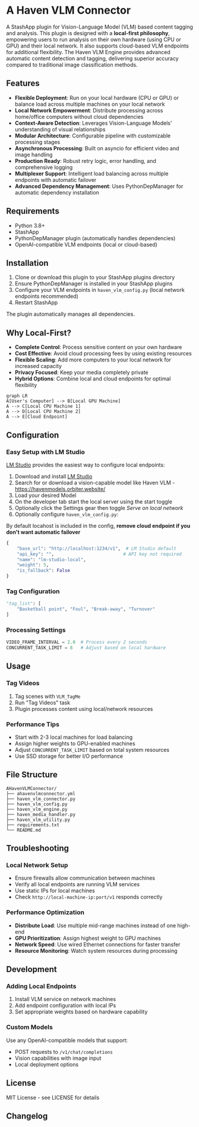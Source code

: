 # A Haven VLM Connector

A StashApp plugin for Vision-Language Model (VLM) based content tagging and analysis. This plugin is designed with a **local-first philosophy**, empowering users to run analysis on their own hardware (using CPU or GPU) and their local network. It also supports cloud-based VLM endpoints for additional flexibility. The Haven VLM Engine provides advanced automatic content detection and tagging, delivering superior accuracy compared to traditional image classification methods.

## Features

- **Flexible Deployment**: Run on your local hardware (CPU or GPU) or balance load across multiple machines on your local network
- **Local Network Empowerment**: Distribute processing across home/office computers without cloud dependencies
- **Context-Aware Detection**: Leverages Vision-Language Models' understanding of visual relationships
- **Modular Architecture**: Configurable pipeline with customizable processing stages
- **Asynchronous Processing**: Built on asyncio for efficient video and image handling
- **Production Ready**: Robust retry logic, error handling, and comprehensive logging
- **Multiplexer Support**: Intelligent load balancing across multiple endpoints with automatic failover
- **Advanced Dependency Management**: Uses PythonDepManager for automatic dependency installation

## Requirements

- Python 3.8+
- StashApp
- PythonDepManager plugin (automatically handles dependencies)
- OpenAI-compatible VLM endpoints (local or cloud-based)

## Installation

1. Clone or download this plugin to your StashApp plugins directory
2. Ensure PythonDepManager is installed in your StashApp plugins
3. Configure your VLM endpoints in `haven_vlm_config.py` (local network endpoints recommended)
4. Restart StashApp

The plugin automatically manages all dependencies.

## Why Local-First?

- **Complete Control**: Process sensitive content on your own hardware
- **Cost Effective**: Avoid cloud processing fees by using existing resources
- **Flexible Scaling**: Add more computers to your local network for increased capacity
- **Privacy Focused**: Keep your media completely private
- **Hybrid Options**: Combine local and cloud endpoints for optimal flexibility

```mermaid
graph LR
A[User's Computer] --> B[Local GPU Machine]
A --> C[Local CPU Machine 1]
A --> D[Local CPU Machine 2]
A --> E[Cloud Endpoint]
```

## Configuration

### Easy Setup with LM Studio

[LM Studio](https://lmstudio.ai/) provides the easiest way to configure local endpoints:

1. Download and install [LM Studio](https://lmstudio.ai/)
2. Search for or download a vision-capable model like Haven VLM - https://havenmodels.orbiter.website/
3. Load your desired Model
4. On the developer tab start the local server using the start toggle
5. Optionally click the Settings gear then toggle *Serve on local network*
5. Optionally configure `haven_vlm_config.py`:

By default locahost is included in the config, **remove cloud endpoint if you don't want automatic failover**
```python
{
    "base_url": "http://localhost:1234/v1",  # LM Studio default
    "api_key": "",                          # API key not required
    "name": "lm-studio-local",
    "weight": 5,
    "is_fallback": False
}
```

### Tag Configuration

```python
"tag_list": [
    "Basketball point", "Foul", "Break-away", "Turnover"
]
```

### Processing Settings

```python
VIDEO_FRAME_INTERVAL = 2.0  # Process every 2 seconds
CONCURRENT_TASK_LIMIT = 8   # Adjust based on local hardware
```

## Usage

### Tag Videos
1. Tag scenes with `VLM_TagMe`
2. Run "Tag Videos" task
3. Plugin processes content using local/network resources

### Performance Tips
- Start with 2-3 local machines for load balancing
- Assign higher weights to GPU-enabled machines
- Adjust `CONCURRENT_TASK_LIMIT` based on total system resources
- Use SSD storage for better I/O performance

## File Structure

```
AHavenVLMConnector/
├── ahavenvlmconnector.yml
├── haven_vlm_connector.py
├── haven_vlm_config.py
├── haven_vlm_engine.py
├── haven_media_handler.py
├── haven_vlm_utility.py
├── requirements.txt
└── README.md
```

## Troubleshooting

### Local Network Setup
- Ensure firewalls allow communication between machines
- Verify all local endpoints are running VLM services
- Use static IPs for local machines
- Check `http://local-machine-ip:port/v1` responds correctly

### Performance Optimization
- **Distribute Load**: Use multiple mid-range machines instead of one high-end
- **GPU Prioritization**: Assign highest weight to GPU machines
- **Network Speed**: Use wired Ethernet connections for faster transfer
- **Resource Monitoring**: Watch system resources during processing

## Development

### Adding Local Endpoints
1. Install VLM service on network machines
2. Add endpoint configuration with local IPs
3. Set appropriate weights based on hardware capability

### Custom Models
Use any OpenAI-compatible models that support:
- POST requests to `/v1/chat/completions`
- Vision capabilities with image input
- Local deployment options

## License
MIT License - see LICENSE for details

## Changelog
